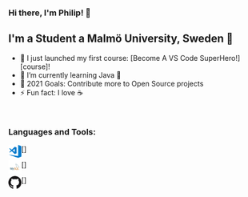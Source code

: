### Hi there, I'm Philip! 👋



## I'm a Student a Malmö University, Sweden :school:

- 🔭 I just launched my first course: [Become A VS Code SuperHero!][course]!
- 🌱 I’m currently learning Java 🤣
- 🥅 2021 Goals: Contribute more to Open Source projects
- ⚡ Fun fact: I love :coffee: 

<br />

### Languages and Tools:

[<img align="left" alt="Visual Studio Code" width="26px" src="https://raw.githubusercontent.com/github/explore/80688e429a7d4ef2fca1e82350fe8e3517d3494d/topics/visual-studio-code/visual-studio-code.png" />]

[<img align="left" alt="MySQL" width="26px" src="https://raw.githubusercontent.com/github/explore/80688e429a7d4ef2fca1e82350fe8e3517d3494d/topics/mysql/mysql.png" />]


[<img align="left" alt="GitHub" width="26px" src="https://raw.githubusercontent.com/github/explore/78df643247d429f6cc873026c0622819ad797942/topics/github/github.png" />]


<br />
<br />
